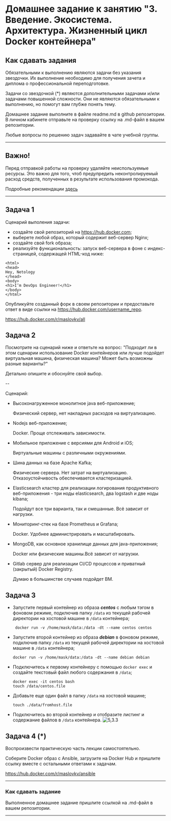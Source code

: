 # Домашнее задание к занятию "3. Введение. Экосистема. Архитектура. Жизненный цикл Docker контейнера"

## Как сдавать задания

Обязательными к выполнению являются задачи без указания звездочки. Их выполнение необходимо для получения зачета и диплома о профессиональной переподготовке.

Задачи со звездочкой (*) являются дополнительными задачами и/или задачами повышенной сложности. Они не являются обязательными к выполнению, но помогут вам глубже понять тему.

Домашнее задание выполните в файле readme.md в github репозитории. В личном кабинете отправьте на проверку ссылку на .md-файл в вашем репозитории.

Любые вопросы по решению задач задавайте в чате учебной группы.

---


## Важно!

Перед отправкой работы на проверку удаляйте неиспользуемые ресурсы.
Это важно для того, чтоб предупредить неконтролируемый расход средств, полученных в результате использования промокода.

Подробные рекомендации [здесь](https://github.com/netology-code/virt-homeworks/blob/virt-11/r/README.md)

---

## Задача 1

Сценарий выполения задачи:

- создайте свой репозиторий на https://hub.docker.com;
- выберете любой образ, который содержит веб-сервер Nginx;
- создайте свой fork образа;
- реализуйте функциональность:
запуск веб-сервера в фоне с индекс-страницей, содержащей HTML-код ниже:
```
<html>
<head>
Hey, Netology
</head>
<body>
<h1>I’m DevOps Engineer!</h1>
</body>
</html>
```
Опубликуйте созданный форк в своем репозитории и предоставьте ответ в виде ссылки на https://hub.docker.com/username_repo.

https://hub.docker.com/r/maslovkv/all

## Задача 2

Посмотрите на сценарий ниже и ответьте на вопрос:
"Подходит ли в этом сценарии использование Docker контейнеров или лучше подойдет виртуальная машина, физическая машина? Может быть возможны разные варианты?"

Детально опишите и обоснуйте свой выбор.

--

Сценарий:

- Высоконагруженное монолитное java веб-приложение;
  
  Физический сервер, нет накладных расходов на виртуализацию.
  
- Nodejs веб-приложение;
  
  Docker. Проще отслеживать зависимости.

- Мобильное приложение c версиями для Android и iOS;

  Виртуальные машины с различными окружениями.

- Шина данных на базе Apache Kafka;
  
  Физические сервера. Нет затрат на виртуализацию. Отказоустойчивость обеспечивается кластеризацией. 
  
- Elasticsearch кластер для реализации логирования продуктивного веб-приложения - три ноды elasticsearch, два logstash и две ноды kibana;

  Подойдут все три варианта, так и смешанные. Всё зависит от нагрузки.  

- Мониторинг-стек на базе Prometheus и Grafana;

  Docker. Удобнее администрировать и масштабировать.

- MongoDB, как основное хранилище данных для java-приложения;
   
  Docker или физические машины.Всё зависит от нагрузки.

- Gitlab сервер для реализации CI/CD процессов и приватный (закрытый) Docker Registry.

  Думаю в большинстве случаев подойдет ВМ.

## Задача 3

- Запустите первый контейнер из образа ***centos*** c любым тэгом в фоновом режиме, подключив папку ```/data``` из текущей рабочей директории на хостовой машине в ```/data``` контейнера;
 
  ``` docker run -v /home/mask/data:/data -dt --name centos centos```
- Запустите второй контейнер из образа ***debian*** в фоновом режиме, подключив папку ```/data``` из текущей рабочей директории на хостовой машине в ```/data``` контейнера;

  ```docker run -v /home/mask/data:/data -dt --name debian debian```
- Подключитесь к первому контейнеру с помощью ```docker exec``` и создайте текстовый файл любого содержания в ```/data```;
  ```commandline
  docker exec -it centos bash
  touch /data/centos.file
  ```
- Добавьте еще один файл в папку ```/data``` на хостовой машине;

  ```touch ./data/fromhost.file```

- Подключитесь во второй контейнер и отобразите листинг и содержание файлов в ```/data``` контейнера.
  ![5,3.3](5.3/5.3.3.png)
## Задача 4 (*)

Воспроизвести практическую часть лекции самостоятельно.

Соберите Docker образ с Ansible, загрузите на Docker Hub и пришлите ссылку вместе с остальными ответами к задачам.

https://hub.docker.com/r/maslovkv/ansible

---

### Как cдавать задание

Выполненное домашнее задание пришлите ссылкой на .md-файл в вашем репозитории.

---